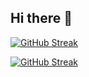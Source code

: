 ## Hi there 👋

<!--
**pdp123/pdp123** is a ✨ _special_ ✨ repository because its `README.md` (this file) appears on your GitHub profile.

Here are some ideas to get you started:

- 🔭 I’m currently working on ...
- 🌱 I’m currently learning ...
- 👯 I’m looking to collaborate on ...
- 🤔 I’m looking for help with ...
- 💬 Ask me about ...
- 📫 How to reach me: ...
- 😄 Pronouns: ...
- ⚡ Fun fact: ...
-->

[![GitHub Streak](https://streak-stats.demolab.com?user=pdp123&theme=highcontrast&border_radius=5&locale=hi&date_format=j%20M%5B%20Y%5D)](https://git.io/streak-stats)

[![GitHub Streak](https://streak-stats.demolab.com/?user=pdp123)](https://git.io/streak-stats)

